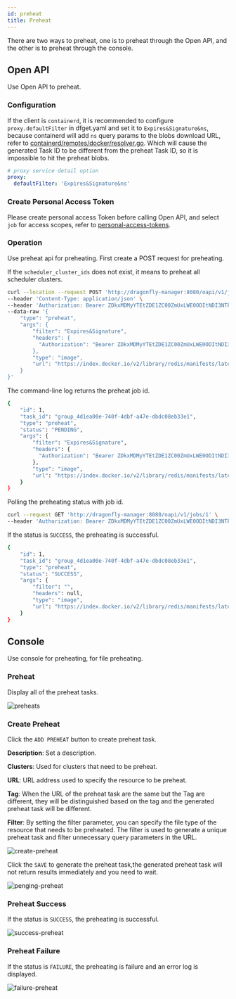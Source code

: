 ```yaml
---
id: preheat
title: Preheat
---
```


There are two ways to preheat, one is to preheat through the Open API, and the other is to preheat through the console.

## Open API

Use Open API to preheat.

### Configuration

If the client is `containerd`, it is recommended to configure `proxy.defaultFilter` in dfget.yaml and set it to `Expires&Signature&ns`,
because containerd will add `ns` query params to the blobs download URL,
refer to [containerd/remotes/docker/resolver.go](https://github.com/containerd/containerd/blob/main/remotes/docker/resolver.go#L493).
Which will cause the generated Task ID to be different from the preheat Task ID, so it is impossible to hit the preheat blobs.

```yaml
# proxy service detail option
proxy:
  defaultFilter: 'Expires&Signature&ns'
```

### Create Personal Access Token

Please create personal access Token before calling Open API, and select `job` for access scopes,
refer to [personal-access-tokens](./personal-access-tokens.md).

### Operation

Use preheat api for preheating. First create a POST request for preheating.

If the `scheduler_cluster_ids` does not exist,
it means to preheat all scheduler clusters.

```bash
curl --location --request POST 'http://dragonfly-manager:8080/oapi/v1/jobs' \
--header 'Content-Type: application/json' \
--header 'Authorization: Bearer ZDkxMDMyYTEtZDE1ZC00ZmUxLWE0ODItNDI3NTk1ZGM2YWU0' \
--data-raw '{
    "type": "preheat",
    "args": {
        "filter": "Expires&Signature",
        "headers": {
          "Authorization": "Bearer ZDkxMDMyYTEtZDE1ZC00ZmUxLWE0ODItNDI3NTk1ZGM2YWU0"
        },
        "type": "image",
        "url": "https://index.docker.io/v2/library/redis/manifests/latest"
    }
}'
```

The command-line log returns the preheat job id.

```bash
{
    "id": 1,
    "task_id": "group_4d1ea00e-740f-4dbf-a47e-dbdc08eb33e1",
    "type": "preheat",
    "status": "PENDING",
    "args": {
        "filter": "Expires&Signature",
        "headers": {
          "Authorization": "Bearer ZDkxMDMyYTEtZDE1ZC00ZmUxLWE0ODItNDI3NTk1ZGM2YWU0"
        },
        "type": "image",
        "url": "https://index.docker.io/v2/library/redis/manifests/latest"
    }
}
```

Polling the preheating status with job id.

```bash
curl --request GET 'http://dragonfly-manager:8080/oapi/v1/jobs/1' \
--header 'Authorization: Bearer ZDkxMDMyYTEtZDE1ZC00ZmUxLWE0ODItNDI3NTk1ZGM2YWU0'
```

If the status is `SUCCESS`, the preheating is successful.

```bash
{
    "id": 1,
    "task_id": "group_4d1ea00e-740f-4dbf-a47e-dbdc08eb33e1",
    "type": "preheat",
    "status": "SUCCESS",
    "args": {
        "filter": "",
        "headers": null,
        "type": "image",
        "url": "https://index.docker.io/v2/library/redis/manifests/latest"
    }
}
```

## Console

Use console for preheating, for file preheating.

### Preheat

Display all of the preheat tasks.

![preheats](../resource/preheat/preheats.png)

### Create Preheat

Click the `ADD PREHEAT` button to create preheat task.

**Description**: Set a description.

**Clusters**: Used for clusters that need to be preheat.

**URL**: URL address used to specify the resource to be preheat.

**Tag**: When the URL of the preheat task are the same but the Tag are different, they will be distinguished based on the
tag and the generated preheat task will be different.

**Filter**: By setting the filter parameter, you can specify the file type of the resource that needs to be preheated.
The filter is used to generate a unique preheat task and filter unnecessary query parameters in the URL.

![create-preheat](../resource/preheat/create-preheat.png)

Click the `SAVE` to generate the preheat task,the generated preheat task will not return results immediately and
you need to wait.

![penging-preheat](../resource/preheat/penging-preheat.png)

### Preheat Success

If the status is `SUCCESS`, the preheating is successful.

![success-preheat](../resource/preheat/preheat-success.png)

### Preheat Failure

If the status is `FAILURE`, the preheating is failure and an error log is displayed.

![failure-preheat](../resource/preheat/preheat-failure.png)
